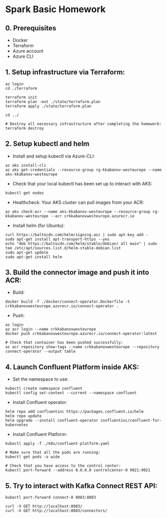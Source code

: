 # Spark Basic Homework

## 0. Prerequisites
- Docker
- Terraform
- Azure account
- Azure CLI

## 1. Setup infrastructure via Terraform:
```
az login
cd ./terraform

terraform init
terraform plan -out ./state/terraform.plan
terraform apply ./state/terraform.plan

cd ../

# Destroy all necessary infrastructure after completing the homework:
terraform destroy
```

## 2. Setup kubectl and helm
* Install and setup kubectl via Azure-CLI:
```
az aks install-cli
az aks get-credentials --resource-group rg-kkabanov-westeurope --name aks-kkabanov-westeurope
```
* Check that your local kubectl has been set up to interact with AKS:
```
kubectl get nodes
```
* Healthcheck: Your AKS cluster can pull images from your ACR:
```
az aks check-acr --name aks-kkabanov-westeurope --resource-group rg-kkabanov-westeurope --acr crkkabanovwesteurope.azurecr.io
```
* Install helm (for Ubuntu):
```
curl https://baltocdn.com/helm/signing.asc | sudo apt-key add -
sudo apt-get install apt-transport-https --yes
echo "deb https://baltocdn.com/helm/stable/debian/ all main" | sudo tee /etc/apt/sources.list.d/helm-stable-debian.list
sudo apt-get update
sudo apt-get install helm
```

## 3. Build the connector image and push it into ACR:
* Build:
```
docker build -f ./docker/connect-operator.Dockerfile -t crkkabanovwesteurope.azurecr.io/connect-operator .
```
* Push:
```
az login
az acr login --name crkkabanovwesteurope
docker push crkkabanovwesteurope.azurecr.io/connect-operator:latest

# Check that container has been pushed successfully:
az acr repository show-tags --name crkkabanovwesteurope --repository connect-operator --output table
```

## 4. Launch Confluent Platform inside AKS:
* Set the namespace to use:
```
kubectl create namespace confluent
kubectl config set-context --current --namespace confluent
```
* Install Confluent operator:
```
helm repo add confluentinc https://packages.confluent.io/helm
helm repo update
helm upgrade --install confluent-operator confluentinc/confluent-for-kubernetes
```
* Install Confluent Platform:
```
kubectl apply -f ./k8s/confluent-platform.yaml

# Make sure that all the pods are running:
kubectl get pods -o wide

# Check that you have access to the control center:
kubectl port-forward --address 0.0.0.0 controlcenter-0 9021:9021
```

## 5. Try to interact with Kafka Connect REST API:
```
kubectl port-forward connect-0 8083:8083

curl -X GET http://localhost:8083/
curl -X GET http://localhost:8083/connectors/
```
